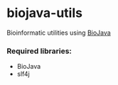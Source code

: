 # biojava-utils

Bioinformatic utilities using [BioJava](http://biojava.org/)

### Required libraries:

- BioJava
- slf4j
